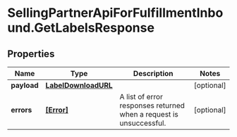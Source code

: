 # SellingPartnerApiForFulfillmentInbound.GetLabelsResponse

## Properties

Name | Type | Description | Notes
------------ | ------------- | ------------- | -------------
**payload** | [**LabelDownloadURL**](LabelDownloadURL.md) |  | [optional] 
**errors** | [**[Error]**](Error.md) | A list of error responses returned when a request is unsuccessful. | [optional] 


